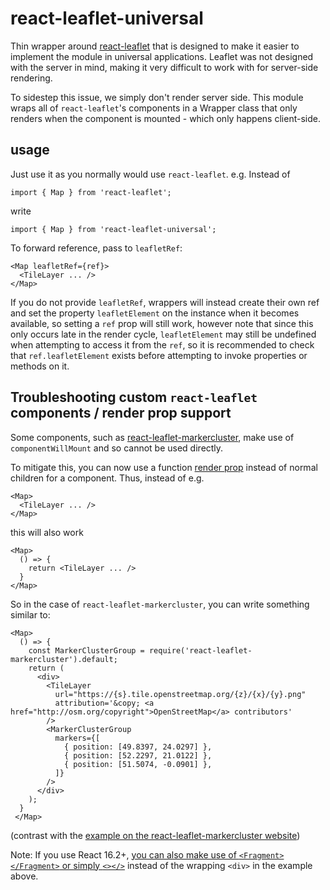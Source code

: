 # react-leaflet-universal

Thin wrapper around [react-leaflet][react-leaflet-url] that is designed to make it easier to implement the module in universal applications. Leaflet was not designed with the server in mind, making it very difficult to work with for server-side rendering.

To sidestep this issue, we simply don't render server side. This module wraps all of `react-leaflet`'s components in a Wrapper class that only renders when the component is mounted - which only happens client-side.

## usage

Just use it as you normally would use `react-leaflet`. e.g. Instead of

```
import { Map } from 'react-leaflet';
```

write
```
import { Map } from 'react-leaflet-universal';
```

To forward reference, pass to `leafletRef`:

```
<Map leafletRef={ref}>
  <TileLayer ... />
</Map>
```

If you do not provide `leafletRef`, wrappers will instead create their own ref and set the property `leafletElement` on the instance when it becomes available, so setting a `ref` prop will still work, however note that since this only occurs late in the render cycle, `leafletElement` may still be undefined when attempting to access it from the `ref`, so it is recommended to check that `ref.leafletElement` exists before attempting to invoke properties or methods on it.

## Troubleshooting custom `react-leaflet` components / render prop support

Some components, such as [react-leaflet-markercluster][markercluster-url], make use of `componentWillMount` and so cannot be used directly.

To mitigate this, you can now use a function [render prop][render-prop-url] instead of normal children for a component. Thus, instead of e.g.

```
<Map>
  <TileLayer ... />
</Map>
```

this will also work

```
<Map>
  () => {
    return <TileLayer ... />
  }
</Map>
```

So in the case of `react-leaflet-markercluster`, you can write something similar to:

```
<Map>
  () => {
    const MarkerClusterGroup = require('react-leaflet-markercluster').default;
    return (
      <div>
        <TileLayer
          url="https://{s}.tile.openstreetmap.org/{z}/{x}/{y}.png"
          attribution='&copy; <a href="http://osm.org/copyright">OpenStreetMap</a> contributors'
        />
        <MarkerClusterGroup
          markers={[
            { position: [49.8397, 24.0297] },
            { position: [52.2297, 21.0122] },
            { position: [51.5074, -0.0901] },
          ]}
        />
      </div>
    );
  }
 </Map>
```

(contrast with the [example on the react-leaflet-markercluster website][markercluster-example-url])

Note: If you use React 16.2+, [you can also make use of `<Fragment></Fragment>` or simply `<></>`][react-16-fragment-example] instead of the wrapping `<div>` in the example above.

[react-leaflet-url]: https://www.npmjs.com/package/react-leaflet
[markercluster-url]: https://www.npmjs.com/package/react-leaflet-markercluster
[markercluster-example-url]: https://github.com/YUzhva/react-leaflet-markercluster#getting-started
[render-prop-url]: https://cdb.reacttraining.com/use-a-render-prop-50de598f11ce
[react-16-fragment-example]: https://reactjs.org/blog/2017/11/28/react-v16.2.0-fragment-support.html

